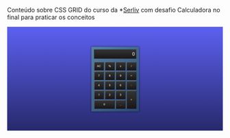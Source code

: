 Conteúdo sobre CSS GRID do curso da *[Serliv](https://bit.ly/css-html-js) com desafio Calculadora no final para praticar os conceitos

<img src="/desafio_calculadora.png">